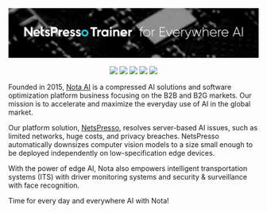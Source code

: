 <div align="center">
    <img src="./assets/netspresso_trainer_header_tmp.png" width="800"/>
</div>


<p align="center">
    <a href="https://github.com/nota-github" style="display: inline-block">
    <img src="https://img.shields.io/badge/github-%23121011.svg?style=for-the-badge&logo=github&logoColor=white"> 
    </a>
    <a href="https://www.linkedin.com/company/notaai/" style="display: inline-block">
    <img src="https://img.shields.io/badge/linkedin-%230077B5.svg?style=for-the-badge&logo=linkedin&logoColor=white"> 
    </a>
    <a href="https://twitter.com/nota_ai" style="display: inline-block">
    <img src="https://img.shields.io/badge/Twitter-%231DA1F2.svg?style=for-the-badge&logo=Twitter&logoColor=white"> 
    </a>
    <a href="https://www.nota.ai/" style="display: inline-block">
    <img src="https://img.shields.io/badge/Nota_AI-%23112344.svg?style=for-the-badge"> 
    </a>
    <a href="https://netspresso.ai/" style="display: inline-block">
    <img src="https://img.shields.io/badge/NetsPresso-%231BD2EB.svg?style=for-the-badge"> 
    </a>
</p>


Founded in 2015, [Nota AI](https://www.nota.ai/) is a compressed AI solutions and software optimization platform business focusing on the B2B and B2G markets.
Our mission is to accelerate and maximize the everyday use of AI in the global market.

Our platform solution, [NetsPresso](https://netspresso.ai/), resolves server-based AI issues, such as limited networks, huge costs, and privacy breaches.
NetsPresso automatically downsizes computer vision models to a size small enough to be deployed independently on low-specification edge devices.

With the power of edge AI, Nota also empowers intelligent transportation systems (ITS) with driver monitoring systems and security & surveillance with face recognition.

Time for every day and everywhere AI with Nota!

